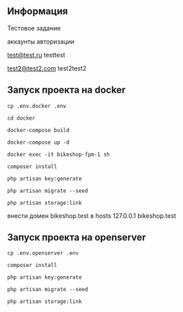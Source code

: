 ## Информация
Тестовое задание

аккаунты авторизации

test@test.ru testtest

test2@test2.com test2test2

## Запуск проекта на docker

`cp .env.docker .env`

`cd docker`

`docker-compose build`

`docker-compose up -d`

`docker exec -it bikeshop-fpm-1 sh`

`composer install`

`php artisan key:generate`

`php artisan migrate --seed`

`php artisan storage:link`

внести домен bikeshop.test в hosts 127.0.0.1 bikeshop.test

## Запуск проекта на openserver

`cp .env.openserver .env`

`composer install`

`php artisan key:generate`

`php artisan migrate --seed`

`php artisan storage:link`



